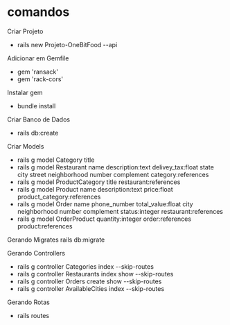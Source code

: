 # comandos

Criar Projeto

* rails new Projeto-OneBitFood --api

Adicionar em Gemfile
* gem 'ransack'
* gem 'rack-cors'

Instalar gem
* bundle install

Criar Banco de Dados
* rails db:create

Criar Models
* rails g model Category title
* rails g model Restaurant name description:text delivey_tax:float state city street neighborhood number complement category:references
* rails g model ProductCategory title restaurant:references
* rails g model Product name description:text price:float product_category:references
* rails g model Order name phone_number total_value:float city neighborhood number complement status:integer restaurant:references
* rails g model OrderProduct quantity:integer order:references product:references

Gerando Migrates
rails db:migrate

Gerando Controllers
* rails g controller Categories index --skip-routes
* rails g controller Restaurants index show --skip-routes
* rails g controller Orders create show --skip-routes
* rails g controller AvailableCities index --skip-routes

Gerando Rotas
* rails routes
